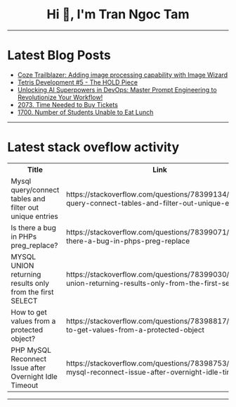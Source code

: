 <h1 align="center">Hi 👋, I'm Tran Ngoc Tam</h1>

---

# Latest Blog Posts 
<!-- BLOG-POST-LIST:START -->
- [Coze Trailblazer: Adding image processing capability with Image Wizard](https://dev.to/gabrielsenadev/coze-trailblazer-adding-image-processing-capability-with-image-wizard-2hff)
- [Tetris Development #5 - The HOLD Piece](https://dev.to/xzzz3/tetris-development-5-the-hold-piece-4cmi)
- [Unlocking AI Superpowers in DevOps: Master Prompt Engineering to Revolutionize Your Workflow!](https://dev.to/apetryla/unlocking-ai-superpowers-in-devops-master-prompt-engineering-to-revolutionize-your-workflow-kl)
- [2073. Time Needed to Buy Tickets](https://dev.to/mdarifulhaque/2073-time-needed-to-buy-tickets-429f)
- [1700. Number of Students Unable to Eat Lunch](https://dev.to/mdarifulhaque/1700-number-of-students-unable-to-eat-lunch-344k)
<!-- BLOG-POST-LIST:END -->

---

# Latest stack oveflow activity
<table>
  <tr><th>Title</th><th>Link</th></tr>
  <!-- STACKOVERFLOW:START --><tr><td>Mysql query/connect tables and filter out unique entries</td><td>https://stackoverflow.com/questions/78399134/mysql-query-connect-tables-and-filter-out-unique-entries</td></tr><tr><td>Is there a bug in PHPs preg_replace?</td><td>https://stackoverflow.com/questions/78399071/is-there-a-bug-in-phps-preg-replace</td></tr><tr><td>MYSQL UNION returning results only from the first SELECT</td><td>https://stackoverflow.com/questions/78399030/mysql-union-returning-results-only-from-the-first-select</td></tr><tr><td>How to get values from a protected object?</td><td>https://stackoverflow.com/questions/78398817/how-to-get-values-from-a-protected-object</td></tr><tr><td>PHP MySQL Reconnect Issue after Overnight Idle Timeout</td><td>https://stackoverflow.com/questions/78398753/php-mysql-reconnect-issue-after-overnight-idle-timeout</td></tr><!-- STACKOVERFLOW:END -->
</table>

---


